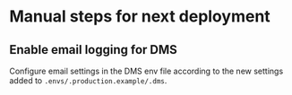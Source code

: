 # Manual steps for next deployment


## Enable email logging for DMS

Configure email settings in the DMS env file according to the new settings added to
`.envs/.production.example/.dms`.
